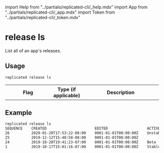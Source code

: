 import Help from "../partials/replicated-cli/_help.mdx"
import App from "../partials/replicated-cli/_app.mdx"
import Token from "../partials/replicated-cli/_token.mdx"

# release ls

List all of an app's releases.

## Usage
```bash
replicated release ls
```

<table>
  <tr>
    <th width="30%">Flag</th>
    <th width="20%">Type (if applicable)</th>
    <th width="50%">Description</th>
  </tr>
  <Help/>
  <App/>
  <Token/>
</table>

## Example
```bash
replicated release ls
SEQUENCE    CREATED                      EDITED                  ACTIVE_CHANNELS
26          2020-01-20T17:53:22-08:00    0001-01-01T00:00:00Z    Unstable
25          2019-12-12T15:40:58-08:00    0001-01-01T00:00:00Z    
24          2019-10-28T19:41:23-07:00    0001-01-01T00:00:00Z    Beta
1           2019-10-17T15:01:16-07:00    0001-01-01T00:00:00Z    Stable   
```
